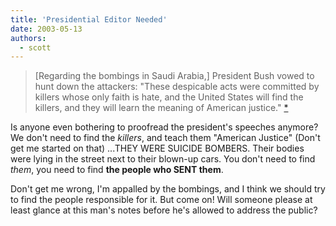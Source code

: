 ```yaml
---
title: 'Presidential Editor Needed'
date: 2003-05-13
authors:
  - scott
---
```


> \[Regarding the bombings in Saudi Arabia,\] President Bush vowed to hunt down the attackers: "These despicable acts were committed by killers whose only faith is hate, and the United States will find the killers, and they will learn the meaning of American justice." [\*](http://apnews.excite.com/article/20030513/D7R0HLSO1.html)

Is anyone even bothering to proofread the president's speeches anymore? We don't need to find the _killers_, and teach them "American Justice" (Don't get me started on that) ...THEY WERE SUICIDE BOMBERS. Their bodies were lying in the street next to their blown-up cars. You don't need to find _them_, you need to find **the people who SENT them**.

Don't get me wrong, I'm appalled by the bombings, and I think we should try to find the people responsible for it. But come on! Will someone please at least glance at this man's notes before he's allowed to address the public?
